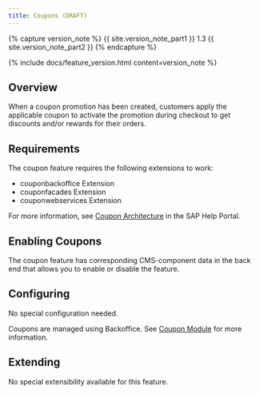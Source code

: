 ```yaml
---
title: Coupons (DRAFT)
---
```


{% capture version_note %}
{{ site.version_note_part1 }} 1.3 {{ site.version_note_part2 }}
{% endcapture %}

{% include docs/feature_version.html content=version_note %}

## Overview

When a coupon promotion has been created, customers apply the applicable coupon to activate the promotion during checkout to get discounts and/or rewards for their orders. 

## Requirements

The coupon feature requires the following extensions to work:

- couponbackoffice Extension 
- couponfacades Extension 
- couponwebservices Extension 

For more information, see [Coupon Architecture](https://help.sap.com/viewer/9d346683b0084da2938be8a285c0c27a/1905/en-US/a3fab07560c94b8e9e5d8824c0d88580.html) in the SAP Help Portal.

## Enabling Coupons

The coupon feature has corresponding CMS-component data in the back end that allows you to enable or disable the feature.


## Configuring

No special configuration needed.

Coupons are managed using Backoffice. See [Coupon Module](https://help.sap.com/viewer/9d346683b0084da2938be8a285c0c27a/1905/en-US/d35c247bac2d4c91a6ca4501b63cb2b4.html) for more information.

## Extending

No special extensibility available for this feature.

